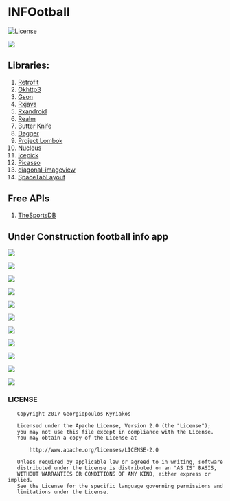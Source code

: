 # INFOotball
[ ![License](http://img.shields.io/badge/License-Apache%202.0-blue.svg?style=flat-square) ](http://www.apache.org/licenses/LICENSE-2.0)

![](https://github.com/domgeorg/INFOotball/blob/master/ifootball/ic_launcher_round-web.png)

## Libraries:
1. [Retrofit](http://square.github.io/retrofit/)
2. [Okhttp3](https://github.com/square/okhttp/tree/master/okhttp/src/main/java/okhttp3)
3. [Gson](https://github.com/google/gson)
3. [Rxjava](https://github.com/ReactiveX/RxJava)
4. [Rxandroid](https://github.com/ReactiveX/RxAndroid)
5. [Realm](https://blog.realm.io/realm-for-android/)
6. [Butter Knife](http://jakewharton.github.io/butterknife/)
7. [Dagger](https://google.github.io/dagger/)
8. [Project Lombok](https://projectlombok.org/)
9. [Nucleus](https://github.com/konmik/nucleus)
10. [Icepick](https://github.com/frankiesardo/icepick)
11. [Picasso](http://square.github.io/picasso/)
12. [diagonal-imageview](https://github.com/santalu/diagonal-imageview)
13. [SpaceTabLayout](https://github.com/long1eu/SpaceTabLayout)

## Free APIs
1. [TheSportsDB](http://www.thesportsdb.com)


## Under Construction football info app

![](https://github.com/domgeorg/INFOotball/blob/master/infootball/device-2017-11-19-193625.png)

![](https://github.com/domgeorg/INFOotball/blob/master/infootball/device-2017-11-19-193919.png)

![](https://github.com/domgeorg/INFOotball/blob/master/infootball/Screenshot_20171026-155204.jpg)

![](https://github.com/domgeorg/INFOotball/blob/master/infootball/Screenshot_20171026-155238.png)

![](https://github.com/domgeorg/INFOotball/blob/master/infootball/Screenshot_20171026-155252.png)

![](https://github.com/domgeorg/INFOotball/blob/master/infootball/Screenshot_20171026-155318.png)

![](https://github.com/domgeorg/INFOotball/blob/master/infootball/Screenshot_20171028-144339.png)

![](https://github.com/domgeorg/INFOotball/blob/master/infootball/Screenshot_20171028-144409.png)

![](https://github.com/domgeorg/INFOotball/blob/master/infootball/Screenshot_20171029-212102.png)

![](https://github.com/domgeorg/INFOotball/blob/master/infootball/Screenshot_20171029-211906.png)


![](http://www.ptiwebtech.com.au/images/slider-snap.png)

### LICENSE
```
   Copyright 2017 Georgiopoulos Kyriakos

   Licensed under the Apache License, Version 2.0 (the "License");
   you may not use this file except in compliance with the License.
   You may obtain a copy of the License at

       http://www.apache.org/licenses/LICENSE-2.0

   Unless required by applicable law or agreed to in writing, software
   distributed under the License is distributed on an "AS IS" BASIS,
   WITHOUT WARRANTIES OR CONDITIONS OF ANY KIND, either express or implied.
   See the License for the specific language governing permissions and
   limitations under the License.
```
